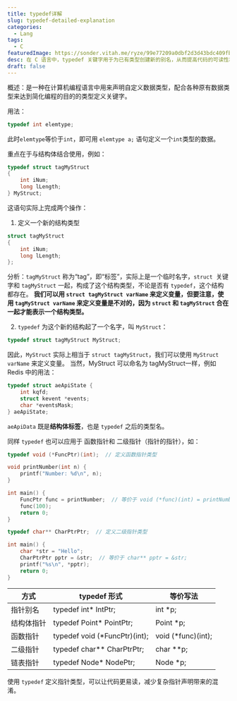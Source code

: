 ```yaml
---
title: typedef详解
slug: typedef-detailed-explanation
categories:
  - Lang
tags:
  - C
featuredImage: https://sonder.vitah.me/ryze/99e77209a0dbf2d3d43bdc409fb0fde8.webp
desc: 在 C 语言中，typedef 关键字用于为已有类型创建新的别名，从而提高代码的可读性和可维护性。本篇博客将深入解析 typedef 的用法，包括结构体重命名、指针类型定义、函数指针的应用，以及 typedef 和 struct 的区别，帮助你全面掌握 typedef 的使用技巧。
draft: false
---
```


概述：是一种在计算机编程语言中用来声明自定义数据类型，配合各种原有数据类型来达到简化编程的目的的类型定义关键字。

用法：
```c
typedef int elemtype;
```

此时`elemtype`等价于`int`，即可用 `elemtype a;` 语句定义一个`int`类型的数据。

重点在于与结构体结合使用，例如：
```c
typedef struct tagMyStruct
{ 
    int iNum;
    long lLength;
} MyStruct;
```

这语句实际上完成两个操作：
1. 定义一个新的结构类型
```c
struct tagMyStruct
{ 
    int iNum; 
    long lLength; 
};
```

分析：`tagMyStruct` 称为“tag”，即“标签”，实际上是一个临时名字，`struct`  关键字和 `tagMyStruct` 一起，构成了这个结构类型，不论是否有 `typedef`，这个结构都存在。
**我们可以用 `struct tagMyStruct varName` 来定义变量，但要注意，使用 `tagMyStruct varName` 来定义变量是不对的，因为 `struct` 和 `tagMyStruct` 合在一起才能表示一个结构类型。** 

2. `typedef` 为这个新的结构起了一个名字，叫 `MyStruct`：
```c
typedef struct tagMyStruct MyStruct;
```

因此，`MyStruct` 实际上相当于 `struct tagMyStruct`，我们可以使用 `MyStruct varName` 来定义变量。
当然，MyStruct 可以命名为 tagMyStruct一样，例如 Redis 中的用法：
```c
typedef struct aeApiState {  
    int kqfd;  
    struct kevent *events;  
    char *eventsMask;   
} aeApiState;
```
`aeApiData` 既是**结构体标签**，也是 `typedef` 之后的类型名。

同样 `typedef` 也可以应用于 函数指针和 二级指针（指针的指针），如：
```c
typedef void (*FuncPtr)(int);  // 定义函数指针类型

void printNumber(int n) {
    printf("Number: %d\n", n);
}

int main() {
    FuncPtr func = printNumber;  // 等价于 void (*func)(int) = printNumber;
    func(100);
    return 0;
}
```

```c
typedef char** CharPtrPtr;  // 定义二级指针类型

int main() {
    char *str = "Hello";
    CharPtrPtr pptr = &str;  // 等价于 char** pptr = &str;
    printf("%s\n", *pptr);
    return 0;
}
```

| 方式    | typedef 形式                    | 等价写法               |
| ----- | ----------------------------- | ------------------ |
| 指针别名  | typedef int* IntPtr;          | int *p;            |
| 结构体指针 | typedef Point* PointPtr;      | Point *p;          |
| 函数指针  | typedef void (*FuncPtr)(int); | void (*func)(int); |
| 二级指针  | typedef char** CharPtrPtr;    | char **p;          |
| 链表指针  | typedef Node* NodePtr;        | Node *p;           |
使用 `typedef` 定义指针类型，可以让代码更易读，减少复杂指针声明带来的混淆。